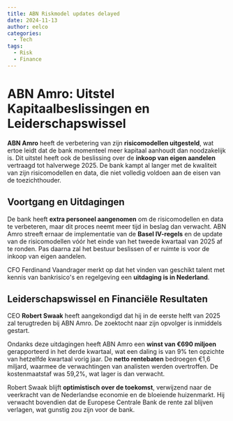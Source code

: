 ```yaml
---
title: ABN Riskmodel updates delayed
date: 2024-11-13
author: eelco
categories:
  - Tech
tags: 
  - Risk
  - Finance
---
```


# ABN Amro: Uitstel Kapitaalbeslissingen en Leiderschapswissel

**ABN Amro** heeft de verbetering van zijn **risicomodellen uitgesteld**, wat ertoe leidt dat de bank momenteel meer kapitaal aanhoudt dan noodzakelijk is. Dit uitstel heeft ook de beslissing over de **inkoop van eigen aandelen** vertraagd tot halverwege 2025. De bank kampt al langer met de kwaliteit van zijn risicomodellen en data, die niet volledig voldoen aan de eisen van de toezichthouder.
<!-- more -->
## Voortgang en Uitdagingen

De bank heeft **extra personeel aangenomen** om de risicomodellen en data te verbeteren, maar dit proces neemt meer tijd in beslag dan verwacht. ABN Amro streeft ernaar de implementatie van de **Basel IV-regels** en de update van de risicomodellen vóór het einde van het tweede kwartaal van 2025 af te ronden. Pas daarna zal het bestuur beslissen of er ruimte is voor de inkoop van eigen aandelen.

CFO Ferdinand Vaandrager merkt op dat het vinden van geschikt talent met kennis van bankrisico's en regelgeving een **uitdaging is in Nederland**.

## Leiderschapswissel en Financiële Resultaten

CEO **Robert Swaak** heeft aangekondigd dat hij in de eerste helft van 2025 zal terugtreden bij ABN Amro. De zoektocht naar zijn opvolger is inmiddels gestart.

Ondanks deze uitdagingen heeft ABN Amro een **winst van €690 miljoen** gerapporteerd in het derde kwartaal, wat een daling is van 9% ten opzichte van hetzelfde kwartaal vorig jaar. De **netto rentebaten** bedroegen €1,6 miljard, waarmee de verwachtingen van analisten werden overtroffen. De kostenmaatstaf was 59,2%, wat lager is dan verwacht.

Robert Swaak blijft **optimistisch over de toekomst**, verwijzend naar de veerkracht van de Nederlandse economie en de bloeiende huizenmarkt. Hij verwacht bovendien dat de Europese Centrale Bank de rente zal blijven verlagen, wat gunstig zou zijn voor de bank.